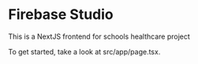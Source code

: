 # Firebase Studio

This is a NextJS frontend for schools healthcare project

To get started, take a look at src/app/page.tsx.
